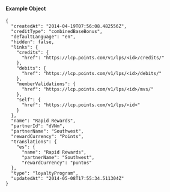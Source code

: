 #### Example Object

    {
      "createdAt": "2014-04-19T07:56:08.482556Z",
      "creditType": "combinedBaseBonus",
      "defaultLanguage": "en",
      "hidden": false,
      "links": {
        "credits": {
          "href": "https://lcp.points.com/v1/lps/<id>/credits/"
        },
        "debits": {
          "href": "https://lcp.points.com/v1/lps/<id>/debits/"
        },
        "memberValidations": {
          "href": "https://lcp.points.com/v1/lps/<id>/mvs/"
        },
        "self": {
          "href": "https://lcp.points.com/v1/lps/<id>"
        }
      },
      "name": "Rapid Rewards",
      "partnerId": "dVNm",
      "partnerName": "Southwest",
      "rewardCurrency": "Points",
      "translations": {
        "es": {
          "name": "Rapid Rewards",
          "partnerName": "Southwest",
          "rewardCurrency": "puntos"
      },
      "type": "loyaltyProgram",
      "updatedAt": "2014-05-08T17:55:34.511304Z"
    }



